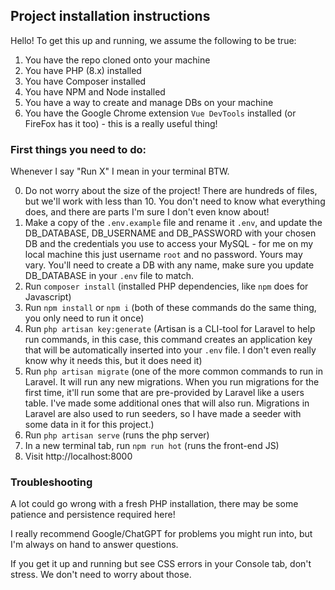 ## Project installation instructions

Hello! To get this up and running, we assume the following to be true:

1. You have the repo cloned onto your machine
2. You have PHP (8.x) installed
3. You have Composer installed
4. You have NPM and Node installed
5. You have a way to create and manage DBs on your machine
6. You have the Google Chrome extension `Vue DevTools` installed (or FireFox has it too) - this is a really useful thing!

### First things you need to do:

Whenever I say "Run X" I mean in your terminal BTW.

0. Do not worry about the size of the project! There are hundreds of files, but we'll work with less than 10. You don't need to know what everything does, and there are parts I'm sure I don't even know about!
1. Make a copy of the `.env.example` file and rename it `.env`, and update the DB_DATABASE, DB_USERNAME and DB_PASSWORD with your chosen DB and the credentials you use to access your MySQL - for me on my local machine this just username `root` and no password. Yours may vary. You'll need to create a DB with any name, make sure you update DB_DATABASE in your `.env` file to match.
2. Run `composer install` (installed PHP dependencies, like `npm` does for Javascript)
3. Run `npm install` or `npm i` (both of these commands do the same thing, you only need to run it once)
4. Run `php artisan key:generate` (Artisan is a CLI-tool for Laravel to help run commands, in this case, this command creates an application key that will be automatically inserted into your `.env` file. I don't even really know why it needs this, but it does need it)
5. Run `php artisan migrate` (one of the more common commands to run in Laravel. It will run any new migrations. When you run migrations for the first time, it'll run some that are pre-provided by Laravel like a users table. I've made some additional ones that will also run. Migrations in Laravel are also used to run seeders, so I have made a seeder with some data in it for this project.)
6. Run `php artisan serve` (runs the php server)
7. In a new terminal tab, run `npm run hot` (runs the front-end JS)
8. Visit http://localhost:8000

### Troubleshooting

A lot could go wrong with a fresh PHP installation, there may be some patience and persistence required here! 

I really recommend Google/ChatGPT for problems you might run into, but I'm always on hand to answer questions. 

If you get it up and running but see CSS errors in your Console tab, don't stress. We don't need to worry about those.